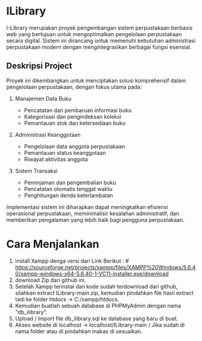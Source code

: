 # ILibrary
I-Library merupakan proyek pengembangan sistem perpustakaan berbasis web yang bertujuan untuk mengoptimalkan pengelolaan perpustakaan secara digital. Sistem ini dirancang untuk memenuhi kebutuhan administrasi perpustakaan modern dengan mengintegrasikan berbagai fungsi esensial.

## Deskripsi Project
Proyek ini dikembangkan untuk menciptakan solusi komprehensif dalam pengelolaan perpustakaan, dengan fokus utama pada:

1. Manajemen Data Buku
    - Pencatatan dan pembaruan informasi buku
    - Kategorisasi dan pengindeksan koleksi
    - Pemantauan stok dan ketersediaan buku

2. Administrasi Keanggotaan
    - Pengelolaan data anggota perpustakaan
    - Pemantauan status keanggotaan
    - Riwayat aktivitas anggota

3. Sistem Transaksi
    - Peminjaman dan pengembalian buku
    - Pencatatan otomatis tenggat waktu
    - Penghitungan denda keterlambatan

Implementasi sistem ini diharapkan dapat meningkatkan efisiensi operasional perpustakaan, meminimalisir kesalahan administratif, dan memberikan pengalaman yang lebih baik bagi pengguna perpustakaan.

# Cara Menjalankan
1. install Xampp denga versi dari Link Berikut : # https://sourceforge.net/projects/xampp/files/XAMPP%20Windows/5.6.40/xampp-windows-x64-5.6.40-1-VC11-installer.exe/download
2. download Zip dari github ini.
3. Setelah Xampp terinstal dan kode sudah terdownload dari github, silahkan extract ILibrary-main.zip, kemudian pindahkan
file hasil extract tadi ke folder htdocs -> C:/xampp/htdocs.
4. Kemudian buatlah sebuah database di PHPMyAdmin dengan nama "db_ilibrary".
5. Upload / Import file db_ilibrary.sql ke database yang baru di buat.
6. Akses website di localhost -> localhost/ILibrary-main / Jika sudah di nama folder atau di pindahkan makas di sesuaikan.